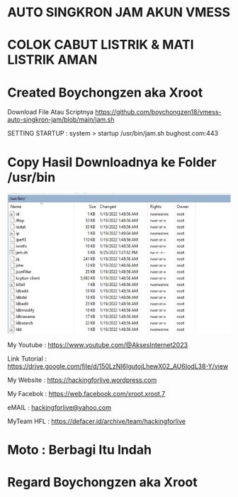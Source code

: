 # AUTO SINGKRON JAM AKUN VMESS

# COLOK CABUT LISTRIK & MATI LISTRIK AMAN

# Created Boychongzen aka Xroot

Download File Atau Scriptnya
https://github.com/boychongzen18/vmess-auto-singkron-jam/blob/main/jam.sh

SETTING STARTUP : system > startup
/usr/bin/jam.sh bughost.com:443

# Copy Hasil Downloadnya ke Folder /usr/bin

![be](https://raw.githubusercontent.com/boychongzen18/vmess-auto-singkron-jam/main/jam.jpg)


My Youtube    : https://www.youtube.com/@AksesInternet2023

Link Tutorial : https://drive.google.com/file/d/150LzNI6IgutojLhewX02_AU6IodL38-Y/view

My Website    : https://hackingforlive.wordpress.com

My Facebok    : https://web.facebook.com/xroot.xroot.7

eMAIL         : hackingforlive@yahoo.com     

MyTeam HFL    : https://defacer.id/archive/team/hackingforlive

# Moto : Berbagi Itu Indah

# Regard Boychongzen aka Xroot
